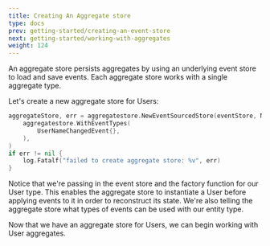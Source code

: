```yaml
---
title: Creating An Aggregate store
type: docs
prev: getting-started/creating-an-event-store
next: getting-started/working-with-aggregates
weight: 124
---
```


An aggregate store persists aggregates by using an underlying event store to load and save events. Each aggregate store works with a single aggregate type.

Let's create a new aggregate store for Users:

```go
aggregateStore, err = aggregatestore.NewEventSourcedStore(eventStore, NewUser,
    aggregatestore.WithEventTypes(
        UserNameChangedEvent{},
    ),
)
if err != nil {
    log.Fatalf("failed to create aggregate store: %v", err)
}
```

Notice that we're passing in the event store and the factory function for our User type. This enables the aggregate store to instantiate a User before applying events to it in order to reconstruct its state. We're also telling the aggregate store what types of events can be used with our entity type.

Now that we have an aggregate store for Users, we can begin working with User aggregates.
